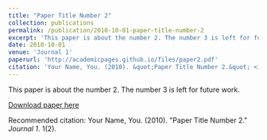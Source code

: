 ```yaml
---
title: "Paper Title Number 2"
collection: publications
permalink: /publication/2010-10-01-paper-title-number-2
excerpt: 'This paper is about the number 2. The number 3 is left for future work.'
date: 2010-10-01
venue: 'Journal 1'
paperurl: 'http://academicpages.github.io/files/paper2.pdf'
citation: 'Your Name, You. (2010). &quot;Paper Title Number 2.&quot; <i>Journal 1</i>. 1(2).'
---
```

This paper is about the number 2. The number 3 is left for future work.

[Download paper here](http://dinocollalti.github.io/files/Collalti_Meier2021.pdf)

Recommended citation: Your Name, You. (2010). "Paper Title Number 2." <i>Journal 1</i>. 1(2).
